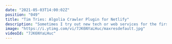 ```yaml
---
date: "2021-05-03T14:00:02Z"
position: "049"
title: "Tim Tries: Algolia Crawler Plugin for Netlify"
description: "Sometimes I try out new tech or web services for the first time. I give feedback as I go, in real-time. This is the #timtries Series.\n\nIn this episode I try out the Algolia Crawler for #Netlify.\n\nConclusion: you should try this out! I’ll use this on all my Jamstack websites going forward. Wow!\n\nWant to try #Algolia for free yourself? Use my affiliate link: https://utm.io/udjGK\n\nDisclaimer: I'm an Algolia ambassador, for this video my opinions are honest and real time.\n\nFind Algolia here:\nhttps://utm.io/udjGK\nhttps://twitter.com/Algolia\n\nFollow me here:\nWebsite: https://timbenniks.dev/\nTwitter: https://twitter.com/timbenniks\nGithub: https://github.com/timbenniks"
image: "https://i.ytimg.com/vi/7JK6NYaLHuc/maxresdefault.jpg"
videoId: "7JK6NYaLHuc"
---
```


